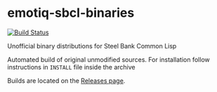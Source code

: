 # emotiq-sbcl-binaries
[![Build Status](https://travis-ci.org/emotiq/emotiq-sbcl-binaries.svg?branch=master)](https://travis-ci.org/emotiq/emotiq-sbcl-binaries)

Unofficial binary distributions for Steel Bank Common Lisp

Automated build of original unmodified sources.
For installation follow instructions in `INSTALL` file inside the archive

Builds are located on the [Releases page](https://github.com/emotiq/emotiq-sbcl-binaries/releases).
